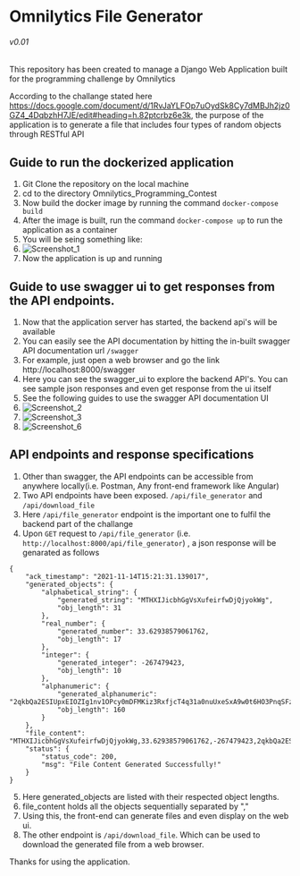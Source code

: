 # Omnilytics File Generator
###### v0.01
This repository has been created to manage a Django Web Application built for the programming challenge by Omnilytics

According to the challange stated here https://docs.google.com/document/d/1RvJaYLFOp7uOydSk8Cy7dMBJh2jz0GZ4_4DqbzhH7JE/edit#heading=h.82ptcrbz6e3k, the purpose of the application is to generate a file that includes four types of random objects through RESTful API


## Guide to run the dockerized application
1. Git Clone the repository on the local machine
2. cd to the directory Omnilytics_Programming_Contest
3. Now build the docker image by running the command ``` docker-compose build ```
4. After the image is built, run the command ``` docker-compose up ``` to run the application as a container
5. You will be seing something like:
6. ![Screenshot_1](https://user-images.githubusercontent.com/59188728/141673769-de8a9635-3950-4a4c-8b87-b21c74e9cd5e.png)
7. Now the application is up and running


## Guide to use swagger ui to get responses from the API endpoints.
1. Now that the application server has started, the backend api's will be available
2. You can easily see the API documentation by hitting the in-built swagger API documentation url ```/swagger```
3. For example, just open a web browser and go the link http://localhost:8000/swagger
4. Here you can see the swagger_ui to explore the backend API's. You can see sample json responses and even get response from the ui itself
5. See the following guides to use the swagger API documentation UI
6. ![Screenshot_2](https://user-images.githubusercontent.com/59188728/141674514-cc862039-2a67-431c-a69b-627b9a6b1799.png)
7. ![Screenshot_3](https://user-images.githubusercontent.com/59188728/141674515-534c95f3-aa90-4f85-9c05-951a240b3bb1.png)
8. ![Screenshot_6](https://user-images.githubusercontent.com/59188728/141674653-be3f1c16-0cc9-4d97-a92b-e18bfb3f1715.png)


## API endpoints and response specifications
1. Other than swagger, the API endpoints can be accessible from anywhere locally(i.e. Postman, Any front-end framework like Angular)
2. Two API endpoints have been exposed. ```/api/file_generator``` and ```/api/download_file```
3. Here ```/api/file_generator``` endpoint is the important one to fulfil the backend part of the challange
4. Upon ```GET``` request to ```/api/file_generator``` (i.e. ```http://localhost:8000/api/file_generator```) , a json response will be genarated as follows
```
{
    "ack_timestamp": "2021-11-14T15:21:31.139017",
    "generated_objects": {
        "alphabetical_string": {
            "generated_string": "MTHXIJicbhGgVsXufeirfwDjQjyokWg",
            "obj_length": 31
        },
        "real_number": {
            "generated_number": 33.62938579061762,
            "obj_length": 17
        },
        "integer": {
            "generated_integer": -267479423,
            "obj_length": 10
        },
        "alphanumeric": {
            "generated_alphanumeric": "2qkbQa2ESIUpxEIOZIg1nv1OPcy0mDFMKiz3RxfjcT4q31a0nuUxeSxA9w0t6HO3PnqSFz9TtqM0QvEafN4gfer2aklZkxZpTyE5OdEW9wxUb6oKm9UgpD2oJWQ7uUymJ3i0IiItuszirE18tz1NXhkcYynD4Iei",
            "obj_length": 160
        }
    },
    "file_content": "MTHXIJicbhGgVsXufeirfwDjQjyokWg,33.62938579061762,-267479423,2qkbQa2ESIUpxEIOZIg1nv1OPcy0mDFMKiz3RxfjcT4q31a0nuUxeSxA9w0t6HO3PnqSFz9TtqM0QvEafN4gfer2aklZkxZpTyE5OdEW9wxUb6oKm9UgpD2oJWQ7uUymJ3i0IiItuszirE18tz1NXhkcYynD4Iei",
    "status": {
        "status_code": 200,
        "msg": "File Content Generated Successfully!"
    }
}
```
5. Here generated_objects are listed with their respected object lengths.
6. file_content holds all the objects sequentially separated by ","
7. Using this, the front-end can generate files and even display on the web ui.
8. The other endpoint is ```/api/download_file```. Which can be used to download the generated file from a web browser.


Thanks for using the application.
